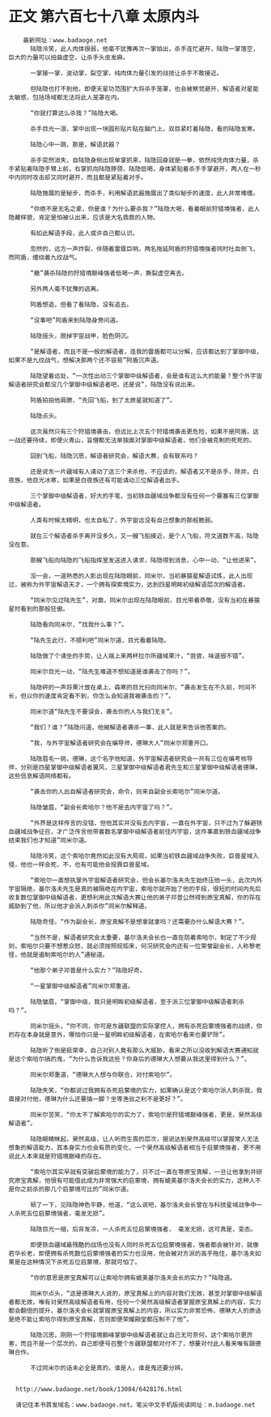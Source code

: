 # 正文 第六百七十八章 太原内斗
        最新网址：www.badaoge.net
          陆隐冷笑，此人肉体很弱，他毫不犹豫再次一掌拍出，杀手连忙避开，陆隐一掌落空，巨大的力量可以扭曲虚空，让杀手头皮发麻。
      
          一掌接一掌，波动掌，裂空掌，纯肉体力量引发的战技让杀手不敢接近。
      
          但陆隐也打不到他，即便天星功范围扩大将杀手笼罩，也会被察觉避开，解语者对星能太敏感，包括场域都无法将此人笼罩在内。
      
          “你就打算这么杀我？”陆隐大喝。
      
          杀手目光一凛，掌中出现一块圆形贴片贴在脑门上，双目紧盯着陆隐，看的陆隐发寒。
      
          陆隐心中一跳，那是，解语武器？
      
          杀手突然消失，自陆隐身侧出现单掌抓来，陆隐回身就是一拳，依然纯凭肉体力量，杀手紧贴着陆隐手臂上前，右掌抓向陆隐脖颈，陆隐低喝，身体紧贴着杀手手掌避开，两人在一秒中内同时攻击却又同时避开，而且都是紧贴着对手。
      
          陆隐施展的是秘步，而杀手，利用解语武器施展出了类似秘步的速度，此人非常难缠。
      
          “你绝不是无名之辈，你是谁？为什么要杀我？”陆隐大喝，看着眼前狩猎境强者，此人隐藏样貌，肯定是怕被认出来，应该是大名鼎鼎的人物。
      
          有如此解语手段，此人或许自己都认识。
      
          忽然的，远方一声炸裂，伴随着雷霆巨响，两名拖延阿盾的狩猎境强者同时吐血倒飞，而阿盾，缠绕着九纹战气。
      
          “撤”袭杀陆隐的狩猎境巅峰强者低喝一声，撕裂虚空离去。
      
          另外两人毫不犹豫的逃离。
      
          阿盾想追，但看了看陆隐，没有追去。
      
          “没事吧”阿盾来到陆隐身旁问道。
      
          陆隐摇头，脱掉宇宙战甲，脸色阴沉。
      
          “是解语者，而且不是一般的解语者，连我的雷盾都可以分解，应该都达到了掌御中级，如果不是九纹战气，想解决那两个还不容易”阿盾沉声道。
      
          陆隐望着远处，“一次性出动三个掌御中级解语者，会是谁有这么大的能量？整个外宇宙解语者研究会都没几个掌御中级解语者吧，还是说”，陆隐没有说出来。
      
          阿盾拍拍他肩膀，“先回飞船，到了太原星就知道了”。
      
          陆隐点头。
      
          这次虽然只有三个狩猎境袭击，但远比上次五个狩猎境袭击更危险，如果不是阿盾，这一战还要持续，即便火青山，盲僧都无法单独面对掌御中级解语者，他们会被克制的死死的。
      
          回到飞船，陆隐沉思，解语者研究会，解语大赛，会有联系吗？
      
          还是说东一片疆域有人请动了这三个来杀他，不应该的，解语者又不是杀手，除非，白夜族，他目光冰寒，如果是白夜族还有可能请动三位解语者出手。
      
          三个掌御中级解语者，好大的手笔，当初铁血疆域战争都没有任何一个要塞有三位掌御中级解语者。
      
          人类有时候太精明，也太自私了，外宇宙远没有自己想象的那般脆弱。
      
          就在三个解语者杀手离开没多久，又一艘飞船接近，是个人飞船，符文道数不高，陆隐没在意。
      
          那艘飞船向陆隐的飞船指挥室发送进入请求，陆隐得到消息，心中一动，“让他进来”。
      
          没一会，一道熟悉的人影出现在陆隐眼前，同米尔，当初暴猿星解语试炼，此人出现过，被称为外宇宙解语天才，一个拥有探索境实力，达到四星明眸初级解语层次的解语者。
      
          “同米尔见过陆先生”，对面，同米尔出现在陆隐眼前，目光带着恭敬，没有当初在暴猿星时看到的那般狂傲。
      
          陆隐看向同米尔，“找我什么事？”。
      
          “陆先生此行，不顺利吧”同米尔道，目光看着陆隐。
      
          陆隐做了个请坐的手势，让人端上来两杯拉尔所疆域果汁，“尝尝，味道很不错”。
      
          同米尔目光一动，“陆先生难道不想知道是谁袭击了你吗？”。
      
          陆隐砰的一声将果汁放在桌上，森寒的目光扫向同米尔，“袭击发生在不久前，时间不长，但以你的速度肯定看不到，你怎么会知道我被袭击的？”。
      
          同米尔道“陆先生不要误会，袭击你的人与我们无关”。
      
          “我们？谁？”陆隐问道，他被解语者袭杀一事，此人就是来告诉他答案的。
      
          “我，与外宇宙解语者研究会在编导师，德琳大人”同米尔郑重开口。
      
          陆隐眉毛一挑，德琳，这个名字他知道，外宇宙解语者研究会一共有三位在编考核导师，分别是四星掌御中级解语者翼风，三星掌御中级解语者君先生和三星掌御中级解语者德琳，这些信息解语网络都有。
      
          “袭击你的人出自解语者研究会，命令，则来自副会长索哈尔”同米尔道。
      
          陆隐皱眉，“副会长索哈尔？他不是去内宇宙了吗？”。
      
          “外界是这样传言的没错，但他其实并没有去内宇宙，一直在外宇宙，只不过为了躲避铁血疆域战争征召，才广泛传言他带着数名掌御中级解语者前往内宇宙，这件事直到铁血疆域战争结束我们也才知道”同米尔道。
      
          陆隐冷笑，这个索哈尔竟然如此没有大局观，如果当初铁血疆域战争失败，巨兽星域入侵，他也一样会死，不，也有可能他会投靠巨兽星域。
      
          “索哈尔一直想执掌外宇宙解语者研究会，但会长基尔洛夫先生始终压他一头，此次内外宇宙隔绝，基尔洛夫先生是真的被隔绝在内宇宙，索哈尔就开始了他的手段，很短的时间内先后收复数位掌御中级解语者，更想利用此次解语大赛让他的弟子邓普公然得到原宝真解，你的存在威胁到了他，所以他才会派人刺杀你”同米尔解释道。
      
          陆隐奇怪，“作为副会长，原宝真解不是想拿就拿吗？还需要办什么解语大赛？”。
      
          “当然不是，解语者研究会太重要，基尔洛夫会长也一直在防着索哈尔，制定了不少规则，索哈尔只要不想惹众怒，就必须按照规矩来，何况研究会内还有一位荣誉副会长，人称黎老怪，他就是遏制索哈尔的人”通秘道。
      
          “他那个弟子邓普是什么实力？”陆隐好奇。
      
          “一星掌御中级解语者”同米尔郑重道。
      
          陆隐皱眉，“掌御中级，我只是明眸初级解语者，至于派三位掌御中级解语者刺杀吗？”。
      
          同米尔摇头，“你不同，你可是东疆联盟的实际掌控人，拥有杀死启蒙境强者的战绩，你的存在本身就是意外，哪怕你只是一星明眸初级解语者，在索哈尔看来也要铲除”。
      
          陆隐听了倒是挺荣幸，自己对别人竟有那么大威胁，看来之所以没收到解语大赛通知就是这个索哈尔搞的鬼，“为什么告诉我这些？你身后的德琳大人想要从我这里得到什么？”。
      
          同米尔郑重道，“德琳大人想与你联合，对付索哈尔”。
      
          陆隐失笑，“你都说过我拥有杀死启蒙境的实力，如果确认是这个索哈尔派人刺杀我，我直接对付他，德琳为什么还要插一脚？坐等渔翁之利不是更好？”。
      
          同米尔苦笑，“你太不了解索哈尔的实力了，索哈尔是狩猎境巅峰强者，更是，昊然高级解语者”。
      
          陆隐眼睛眯起，昊然高级，让人听而生畏的层次，据说达到昊然高级可以掌握常人无法想象的解语能力，其本身实力也会有质的变化，一个昊然高级解语者相当于启蒙境强者，更不用说此人本来就是狩猎境巅峰的存在。
      
          “索哈尔其实早就有突破启蒙境的能力了，只不过一直在等原宝真解，一旦让他拿到并研究原宝真解，他很有可能借此成为非常强大的启蒙境，拥有媲美基尔洛夫会长的实力，这种人不是你之前杀的那几个启蒙境可比的”同米尔道。
      
          顿了一下，见陆隐神色平静，他道，“这么说吧，基尔洛夫会长曾在与科技星域战争中一人杀死五位启蒙境强者，毫发无损”。
      
          陆隐目光一缩，后背发凉，一人杀死五位启蒙境强者， 毫发无损，这可真是，变态。
      
          即便铁血疆域最残酷的战场也没有人同时杀死五位启蒙境强者，强者都会被针对，就像若华长老，即便拥有杀死数位启蒙境强者的实力也没用，他会被对方派的高手拖住，基尔洛夫如果是在这种情况下杀死五位启蒙境，那就可怕了。
      
          “你的意思是原宝真解可以让索哈尔拥有媲美基尔洛夫会长的实力？”陆隐道。
      
          同米尔点头，“这是德琳大人说的，原宝真解上的内容对我们无效，甚至对掌御中级解语者都无效，唯有对昊然高级解语者有用，任何一个昊然高级解语者掌握原宝真解上的内容，实力都会翻倍的提升，基尔洛夫会长就掌握原宝真解上的内容，所以实力非常恐怖，德琳大人的原话是绝不能让索哈尔得到原宝真解，否则即便荣耀殿堂都压制不了他”。
      
          陆隐沉思，刚刚一个狩猎境巅峰掌御中级解语者就让自己无可奈何，这个索哈尔更厉害，而且不是一个层次的，自己即便号召整个东疆联盟都对付不了，想要对付此人看来唯有跟德琳合作。
      
          不过同米尔的话未必全是真的，谁是人，谁是鬼还要分辨。
      
      
      http://www.badaoge.net/book/13084/6428176.html
      
      请记住本书首发域名：www.badaoge.net。笔尖中文手机版阅读网址：m.badaoge.net